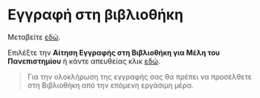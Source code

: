# Εγγραφή στη βιβλιοθήκη

Μεταβείτε [εδώ](https://www.lib.uom.gr/index.php/el/forms).

Επιλέξτε την **Αίτηση Εγγραφής στη Βιβλιοθήκη για Μέλη του Πανεπιστημίου** ή κάντε απευθείας κλικ [εδώ](https://www.lib.uom.gr/index.php/el/new-user?view=form).

> Για την ολοκλήρωση της εγγραφής σας θα πρέπει να προσέλθετε στη Βιβλιοθήκη από την επόμενη εργάσιμη μέρα.

